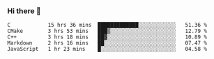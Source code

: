 ### Hi there 👋

<!--
**WShiBin/WShiBin** is a ✨ _special_ ✨ repository because its `README.md` (this file) appears on your GitHub profile.

Here are some ideas to get you started:

- 🔭 I’m currently working on ...
- 🌱 I’m currently learning ...
- 👯 I’m looking to collaborate on ...
- 🤔 I’m looking for help with ...
- 💬 Ask me about ...
- 📫 How to reach me: ...
- 😄 Pronouns: ...
- ⚡ Fun fact: ...
-->

<!--START_SECTION:waka-->
```text
C            15 hrs 36 mins  █████████████░░░░░░░░░░░░   51.36 % 
CMake        3 hrs 53 mins   ███▒░░░░░░░░░░░░░░░░░░░░░   12.79 % 
C++          3 hrs 18 mins   ██▓░░░░░░░░░░░░░░░░░░░░░░   10.89 % 
Markdown     2 hrs 16 mins   ██░░░░░░░░░░░░░░░░░░░░░░░   07.47 % 
JavaScript   1 hr 23 mins    █░░░░░░░░░░░░░░░░░░░░░░░░   04.58 % 
```
<!--END_SECTION:waka-->
